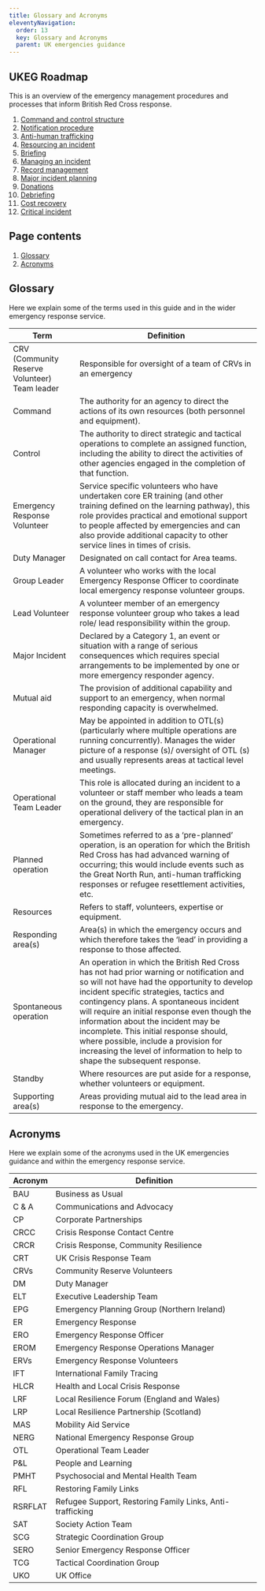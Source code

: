 ```yaml
---
title: Glossary and Acronyms
eleventyNavigation:
  order: 13
  key: Glossary and Acronyms
  parent: UK emergencies guidance
---
```

## UKEG Roadmap

This is an overview of the emergency management procedures and processes that inform British Red Cross response.

1. [Command and control structure](/emergencies/command-and-control-structure/)
2. [Notification procedure](/emergencies/notification-procedure/)
3. [Anti-human trafficking](/emergencies/anti-human-trafficking/)
4. [Resourcing an incident](/emergencies/resourcing-an-incident/)
5. [Briefing](/emergencies/briefing)
6. [Managing an incident](/emergencies/managing-an-incident/)
7. [Record management](/emergencies/record-management/)
8. [Major incident planning](/emergencies/major-incident-planning/)
9. [Donations](/emergencies/donations/)
10. [Debriefing](/emergencies/debriefing/)
11. [Cost recovery](/emergencies/cost-recovery/)
12. [Critical incident](/emergencies/critical-incident)

## Page contents

1. [Glossary](#glossary)
2. [Acronyms](#acronyms)

## Glossary

Here we explain some of the terms used in this guide and in the wider emergency response service.

| Term| Definition|
|---|---|
| CRV (Community Reserve Volunteer) Team leader | Responsible for oversight of a team of CRVs in an emergency |
| Command | The authority for an agency to direct the actions of its own resources (both personnel and equipment). |
| Control | The authority to direct strategic and tactical operations to complete an assigned function, including the ability to direct the activities of other agencies engaged in the completion of that function. |
| Emergency Response Volunteer | Service specific volunteers who have undertaken core ER training (and other training defined on the learning pathway), this role provides practical and emotional support to people affected by emergencies and can also provide additional capacity to other service lines in times of crisis. |
| Duty Manager | Designated on call contact for Area teams. |
| Group Leader | A volunteer who works with the local Emergency Response Officer to coordinate local emergency response volunteer groups. |
| Lead Volunteer | A volunteer member of an emergency response volunteer group who takes a lead role/ lead responsibility within the group. |
| Major Incident | Declared by a Category 1, an event or situation with a range of serious consequences which requires special arrangements to be implemented by one or more emergency responder agency. |
| Mutual aid | The provision of additional capability and support to an emergency, when normal responding capacity is overwhelmed. |
| Operational Manager | May be appointed in addition to OTL(s) (particularly where multiple operations are running concurrently). Manages the wider picture of a response (s)/ oversight of OTL (s) and usually represents areas at tactical level meetings. |
| Operational Team Leader | This role is allocated during an incident to a volunteer or staff member who leads a team on the ground, they are responsible for operational delivery of the tactical plan in an emergency. |
| Planned operation | Sometimes referred to as a ‘pre-planned’ operation, is an operation for which the British Red Cross has had advanced warning of occurring; this would include events such as the Great North Run, anti-human trafficking responses or refugee resettlement activities, etc. |
| Resources | Refers to staff, volunteers, expertise or equipment. |
| Responding area(s) | Area(s) in which the emergency occurs and which therefore takes the ‘lead’ in providing a response to those affected. |
| Spontaneous operation | An operation in which the British Red Cross has not had prior warning or notification and so will not have had the opportunity to develop incident specific strategies, tactics and contingency plans. A spontaneous incident will require an initial response even though the information about the incident may be incomplete. This initial response should, where possible, include a provision for increasing the level of information to help to shape the subsequent response. |
| Standby | Where resources are put aside for a response, whether volunteers or equipment. |
| Supporting area(s) | Areas providing mutual aid to the lead area in response to the emergency. |

## Acronyms

Here we explain some of the acronyms used in the UK emergencies guidance and within the emergency response service.

| Acronym | Definition |
|---------|------------|
| BAU     | Business as Usual |
| C & A   | Communications and Advocacy |
| CP      | Corporate Partnerships |
| CRCC    | Crisis Response Contact Centre |
| CRCR    | Crisis Response, Community Resilience |
| CRT     | UK Crisis Response Team |
| CRVs    | Community Reserve Volunteers |
| DM      | Duty Manager |
| ELT     | Executive Leadership Team |
| EPG     | Emergency Planning Group (Northern Ireland) |
| ER      | Emergency Response |
| ERO     | Emergency Response Officer |
| EROM    | Emergency Response Operations Manager |
| ERVs    | Emergency Response Volunteers |
| IFT     | International Family Tracing |
| HLCR    | Health and Local Crisis Response |
| LRF     | Local Resilience Forum (England and Wales) |
| LRP     | Local Resilience Partnership (Scotland) |
| MAS     | Mobility Aid Service |
| NERG    | National Emergency Response Group |
| OTL     | Operational Team Leader |
| P&L     | People and Learning |
| PMHT    | Psychosocial and Mental Health Team |
| RFL     | Restoring Family Links |
| RSRFLAT | Refugee Support, Restoring Family Links, Anti-trafficking |
| SAT     | Society Action Team |
| SCG     | Strategic Coordination Group |
| SERO    | Senior Emergency Response Officer |
| TCG     | Tactical Coordination Group |
| UKO     | UK Office |
